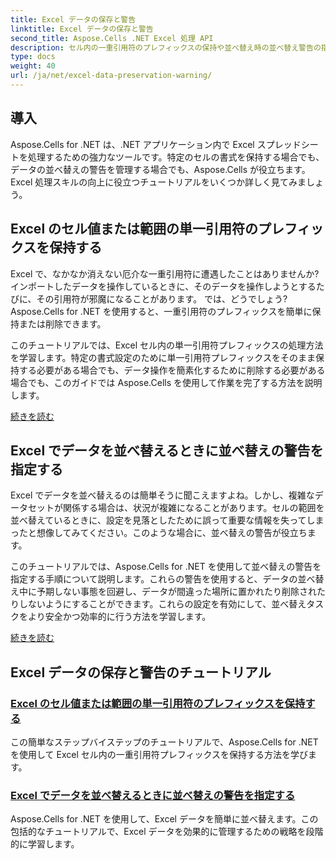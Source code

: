 ```yaml
---
title: Excel データの保存と警告
linktitle: Excel データの保存と警告
second_title: Aspose.Cells .NET Excel 処理 API
description: セル内の一重引用符のプレフィックスの保持や並べ替え時の並べ替え警告の指定など、高度な Excel データ保持テクニックを実行するために Aspose.Cells for .NET を使用する方法を学習します。
type: docs
weight: 40
url: /ja/net/excel-data-preservation-warning/
---
```

## 導入

Aspose.Cells for .NET は、.NET アプリケーション内で Excel スプレッドシートを処理するための強力なツールです。特定のセルの書式を保持する場合でも、データの並べ替えの警告を管理する場合でも、Aspose.Cells が役立ちます。Excel 処理スキルの向上に役立つチュートリアルをいくつか詳しく見てみましょう。

## Excel のセル値または範囲の単一引用符のプレフィックスを保持する

Excel で、なかなか消えない厄介な一重引用符に遭遇したことはありませんか? インポートしたデータを操作しているときに、そのデータを操作しようとするたびに、その引用符が邪魔になることがあります。 では、どうでしょう? Aspose.Cells for .NET を使用すると、一重引用符のプレフィックスを簡単に保持または削除できます。

このチュートリアルでは、Excel セル内の単一引用符プレフィックスの処理方法を学習します。特定の書式設定のために単一引用符プレフィックスをそのまま保持する必要がある場合でも、データ操作を簡素化するために削除する必要がある場合でも、このガイドでは Aspose.Cells を使用して作業を完了する方法を説明します。

[続きを読む](./preserve-single-quote-prefix-of-cell-value-or-range-in-excel/)

## Excel でデータを並べ替えるときに並べ替えの警告を指定する

Excel でデータを並べ替えるのは簡単そうに聞こえますよね。しかし、複雑なデータセットが関係する場合は、状況が複雑になることがあります。セルの範囲を並べ替えているときに、設定を見落としたために誤って重要な情報を失ってしまったと想像してみてください。このような場合に、並べ替えの警告が役立ちます。

このチュートリアルでは、Aspose.Cells for .NET を使用して並べ替えの警告を指定する手順について説明します。これらの警告を使用すると、データの並べ替え中に予期しない事態を回避し、データが間違った場所に置かれたり削除されたりしないようにすることができます。これらの設定を有効にして、並べ替えタスクをより安全かつ効率的に行う方法を学習します。

[続きを読む](./specify-sort-warning-while-sorting-data-in-excel/)

## Excel データの保存と警告のチュートリアル
### [Excel のセル値または範囲の単一引用符のプレフィックスを保持する](./preserve-single-quote-prefix-of-cell-value-or-range-in-excel/)
この簡単なステップバイステップのチュートリアルで、Aspose.Cells for .NET を使用して Excel セル内の一重引用符プレフィックスを保持する方法を学びます。
### [Excel でデータを並べ替えるときに並べ替えの警告を指定する](./specify-sort-warning-while-sorting-data-in-excel/)
Aspose.Cells for .NET を使用して、Excel データを簡単に並べ替えます。この包括的なチュートリアルで、Excel データを効果的に管理するための戦略を段階的に学習します。